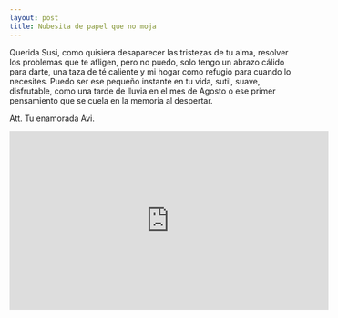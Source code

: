 ```yaml
---
layout: post
title: Nubesita de papel que no moja
---
```


Querida Susi, como quisiera desaparecer las tristezas de tu alma, resolver los problemas que te afligen, pero no puedo, solo tengo un abrazo cálido para darte, una taza de té caliente y mi hogar como refugio para cuando lo necesites. Puedo ser ese pequeño instante en tu vida, sutil, suave, disfrutable, como una tarde de lluvia en el mes de Agosto o ese primer pensamiento que se cuela en la memoria al despertar.

Att. Tu enamorada Avi.

<iframe width="560" height="315" src="https://www.youtube.com/embed/ksiY_0HO-2o" frameborder="0" allow="accelerometer; allow="autoplay"; encrypted-media; gyroscope; picture-in-picture" allowfullscreen></iframe>
